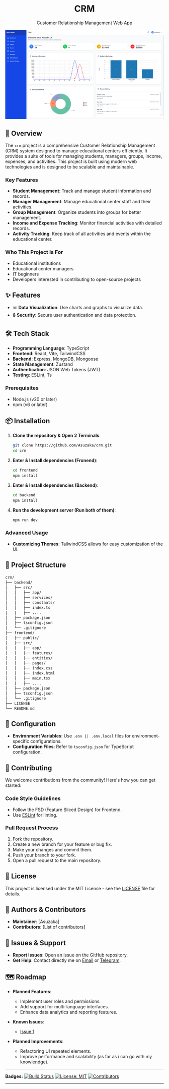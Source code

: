 <h1 align="center">CRM</h1>
<p align="center">Customer Relationship Management Web App</p>

![Dashboard](./screenshots/preview.png)

## 🚀 Overview

The `crm` project is a comprehensive Customer Relationship Management (CRM) system designed to manage educational centers efficiently. It provides a suite of tools for managing students, managers, groups, income, expenses, and activities. This project is built using modern web technologies and is designed to be scalable and maintainable.

### Key Features

- **Student Management**: Track and manage student information and records.
- **Manager Management**: Manage educational center staff and their activities.
- **Group Management**: Organize students into groups for better management.
- **Income and Expense Tracking**: Monitor financial activities with detailed records.
- **Activity Tracking**: Keep track of all activities and events within the educational center.

### Who This Project Is For

- Educational institutions
- Educational center managers
- IT beginners
- Developers interested in contributing to open-source projects

## ✨ Features

- 📊 **Data Visualization**: Use charts and graphs to visualize data.
- 🔒 **Security**: Secure user authentication and data protection.

## 🛠️ Tech Stack

- **Programming Language**: TypeScript
- **Frontend**: React, Vite, TailwindCSS
- **Backend**: Express, MongoDB, Mongoose
- **State Management**: Zustand
- **Authentication**: JSON Web Tokens (JWT)
- **Testing**: ESLint, Ts

### Prerequisites

- Node.js (v20 or later)
- npm (v6 or later)

## 📦 Installation

1. **Clone the repository & Open 2 Terminals**:

   ```bash
   git clone https://github.com/Asuzaka/crm.git
   cd crm
   ```

2. **Enter & Install dependencies (Fronend)**:

   ```bash
   cd frontend
   npm install
   ```

3. **Enter & Install dependencies (Backend)**:

   ```bash
   cd backend
   npm install
   ```

4. **Run the development server (Run both of them)**:
   ```bash
   npm run dev
   ```

### Advanced Usage

- **Customizing Themes**: TailwindCSS allows for easy customization of the UI.

## 📁 Project Structure

```
crm/
├── backend/
│   ├── src/
│   │   ├── app/
│   │   ├── services/
│   │   ├── constants/
│   │   ├── index.ts
|   |   ├── ....
│   ├── package.json
│   ├── tsconfig.json
│   └── .gitignore
├── frontend/
│   ├── public/
│   ├── src/
│   │   ├── app/
│   │   ├── features/
│   │   ├── entities/
│   │   ├── pages/
│   │   ├── index.css
│   │   ├── index.html
│   │   ├── main.tsx
|   |   ├── ....
│   ├── package.json
│   ├── tsconfig.json
│   └── .gitignore
├── LICENSE
└── README.md
```

## 🔧 Configuration

- **Environment Variables**: Use `.env || .env.local` files for environment-specific configurations.
- **Configuration Files**: Refer to `tsconfig.json` for TypeScript configuration.

## 🤝 Contributing

We welcome contributions from the community! Here's how you can get started:

### Code Style Guidelines

- Follow the FSD (Feature Sliced Design) for Frontend.
- Use [ESLint](https://eslint.org/) for linting.

### Pull Request Process

1. Fork the repository.
2. Create a new branch for your feature or bug fix.
3. Make your changes and commit them.
4. Push your branch to your fork.
5. Open a pull request to the main repository.

## 📝 License

This project is licensed under the MIT License - see the [LICENSE](LICENSE) file for details.

## 👥 Authors & Contributors

- **Maintainer**: [Asuzaka]
- **Contributors**: [List of contributors]

## 🐛 Issues & Support

- **Report Issues**: Open an issue on the GitHub repository.
- **Get Help**: Contact directly me on [Email](mailto:ligvadogamer@gmail.com) or [Telegram](https://t.me/enoughtofind).

## 🗺️ Roadmap

- **Planned Features**:

  - Implement user roles and permissions.
  - Add support for multi-language interfaces.
  - Enhance data analytics and reporting features.

- **Known Issues**:

  - [Issue 1](https://github.com/Asuzaka/crm/issues/2)

- **Planned Improvements**:
  - Refactoring UI repeated elements.
  - Improve performance and scalability (as far as i can go with my knowlendge).

---

**Badges:**
[![Build Status](https://github.com/Asuzaka/crm/actions/workflows/ci.yml/badge.svg)](https://github.com/Asuzaka/crm/actions/workflows/ci.yml)
[![License: MIT](https://img.shields.io/badge/License-MIT-yellow.svg)](https://opensource.org/licenses/MIT)
[![Contributors](https://img.shields.io/github/contributors/Asuzaka/crm)](https://github.com/Asuzaka/crm/graphs/contributors)

---
